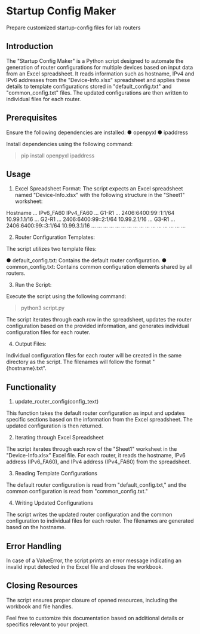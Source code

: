 Startup Config Maker
====================
Prepare customized startup-config files for lab routers

Introduction
------------
The "Startup Config Maker" is a Python script designed to automate the generation of router configurations for multiple devices based on input data from an Excel spreadsheet. It reads information such as hostname, IPv4 and IPv6 addresses from the "Device-Info.xlsx" spreadsheet and applies these details to template configurations stored in "default_config.txt" and "common_config.txt" files. The updated configurations are then written to individual files for each router.

Prerequisites
-------------
Ensure the following dependencies are installed:
● openpyxl
● ipaddress

Install dependencies using the following command:
> pip install openpyxl ipaddress

Usage
-----
1. Excel Spreadsheet Format:
The script expects an Excel spreadsheet named "Device-Info.xlsx" with the following structure in the "Sheet1" worksheet:

Hostname    ...	    IPv6_FA60		        IPv4_FA60	    ...
G1-R1       ...	    2406:6400:99::1:1/64	10.99.1.1/16    ...
G2-R1       ...	    2406:6400:99::2:1/64	10.99.2.1/16    ...
G3-R1       ...	    2406:6400:99::3:1/64	10.99.3.1/16    ...
...         ...	    ...                     ...             ...
...         ...	    ...                     ...             ...
...         ...	    ...                     ...             ...

2. Router Configuration Templates:

The script utilizes two template files:

● default_config.txt: Contains the default router configuration.
● common_config.txt: Contains common configuration elements shared by all routers.

3. Run the Script:

Execute the script using the following command:
> python3 script.py

The script iterates through each row in the spreadsheet, updates the router configuration based on the provided information, and generates individual configuration files for each router.

4. Output Files:

Individual configuration files for each router will be created in the same directory as the script. The filenames will follow the format "{hostname}.txt".

Functionality
-------------
1. update_router_config(config_text)

This function takes the default router configuration as input and updates specific sections based on the information from the Excel spreadsheet. The updated configuration is then returned.

2. Iterating through Excel Spreadsheet

The script iterates through each row of the "Sheet1" worksheet in the "Device-Info.xlsx" Excel file. For each router, it reads the hostname, IPv6 address (IPv6_FA60), and IPv4 address (IPv4_FA60) from the spreadsheet.

3. Reading Template Configurations

The default router configuration is read from "default_config.txt," and the common configuration is read from "common_config.txt."

4. Writing Updated Configurations

The script writes the updated router configuration and the common configuration to individual files for each router. The filenames are generated based on the hostname.

Error Handling
--------------
In case of a ValueError, the script prints an error message indicating an invalid input detected in the Excel file and closes the workbook.

Closing Resources
-----------------
The script ensures proper closure of opened resources, including the workbook and file handles.


Feel free to customize this documentation based on additional details or specifics relevant to your project.
